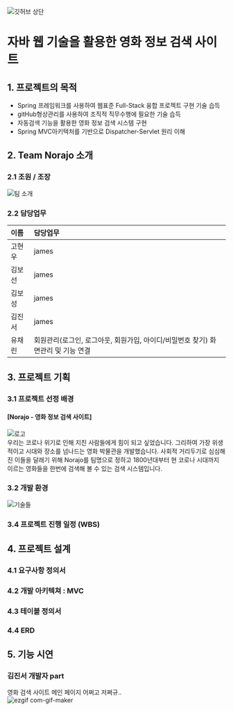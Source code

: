 ![깃허브 상단](https://user-images.githubusercontent.com/89445560/132995981-8521f0ad-ee50-460e-87c4-f5375fe7d20c.JPG)

# 자바 웹 기술을 활용한 영화 정보 검색 사이트

## 1. 프로젝트의 목적
*  Spring 프레임워크를 사용하여 웹표준 Full-Stack 융합 프로젝트 구현 기술 습득
*  gitHub형상관리를 사용하여 조직적 직무수행에 필요한 기술 습득
*  자동검색 기능을 활용한 영화 정보 검색 시스템 구현
*  Spring MVC아키텍처를 기반으로 Dispatcher-Servlet 원리 이해

## 2. Team Norajo 소개
### 2.1 조원 / 조장
![팀 소개](https://user-images.githubusercontent.com/89445560/132997494-912f5b12-c1d1-4e9b-8c13-6a17a96f76c1.JPG)

### 2.2 담당업무
|이름|담당업무|
|:-------|:-------|
|고현우|james   |  
|김보선|james   |
|김보성|james   |
|김진서|james   |
|유채린|회원관리(로그인, 로그아웃, 회원가입, 아이디/비밀번호 찾기) 화면관리 및 기능 연결|

## 3. 프로젝트 기획
### 3.1 프로젝트 선정 배경
#### [Norajo - 영화 정보 검색 사이트]
![로고](https://user-images.githubusercontent.com/89445560/132997828-1093f29b-7077-4df1-b56e-e18767b7adad.JPG)  
우리는 코로나 위기로 인해 지친 사람들에게 힘이 되고 싶었습니다.
그리하여 가장 위생적이고 시대와 장소를 넘나드는 영화 박물관을 개발했습니다.
사회적 거리두기로 심심해진 이들을 달래기 위해 Norajo를 팀명으로 정하고 1800년대부터
현 코로나 시대까지 이르는 영화들을 한번에 검색해 볼 수 있는 검색 시스템입니다.

### 3.2 개발 환경
![기술들](https://user-images.githubusercontent.com/89445560/132996914-e25e5213-3198-49d9-8db7-07a6a028f959.JPG)

### 3.4 프로젝트 진행 일정 (WBS)


## 4. 프로젝트 설계
### 4.1 요구사항 정의서


### 4.2 개발 아키텍쳐 : MVC


### 4.3 테이블 정의서


### 4.4 ERD


## 5. 기능 시연
### 김진서 개발자 part
영화 검색 사이트 메인 페이지 어쩌고 저쩌규..  
![ezgif com-gif-maker](https://user-images.githubusercontent.com/89445560/132998593-89d545b7-1536-4957-8b00-610066aeb4a8.gif)  







